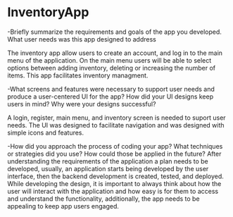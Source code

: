# InventoryApp

-Briefly summarize the requirements and goals of the app you developed. What user needs was this app designed to address

The inventory app allow users to create an account, and log in to the main menu of the application. On the main menu users will be able to select options between adding inventory, deleting or increasing the number of items. This app facilitates inventory managment. 

-What screens and features were necessary to support user needs and produce a user-centered UI for the app? How did your UI designs keep users in mind? Why were your designs successful?

A login, register, main menu, and inventory screen is needed to suport user needs. The UI was designed to facilitate navigation and was designed with simple icons and features. 

-How did you approach the process of coding your app? What techniques or strategies did you use? How could those be applied in the future?
After understanding the requirements of the application a plan needs to be developed, usually, an application starts being developed by the user interface, then the backend development is created, tested, and deployed. While developing the design, it is important to always think about how the user will interact with the application and how easy is for them to access and understand the functionality, additionally, the app needs to be appealing to keep app users engaged. 
